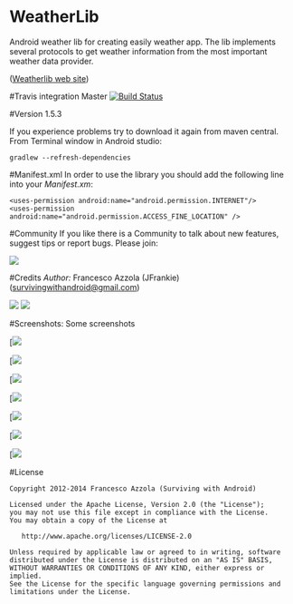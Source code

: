 WeatherLib
==========

Android weather lib for creating easily weather app. The lib implements several protocols to get weather information from the most important weather data provider.

([Weatherlib web site](http://survivingwithandroid.github.io/WeatherLib/))


#Travis integration
Master [![Build Status](https://travis-ci.org/survivingwithandroid/WeatherLib.svg?branch=master)](https://travis-ci.org/survivingwithandroid/WeatherLib)

#Version
1.5.3

If you experience problems try to download it again from maven central. From Terminal window in Android studio:
```
gradlew --refresh-dependencies
```

#Manifest.xml
In order to use the library you should add the following line into your *Manifest.xm*:
```
<uses-permission android:name="android.permission.INTERNET"/>
<uses-permission android:name="android.permission.ACCESS_FINE_LOCATION" />
```

#Community
If you like there is a Community to talk about new features, suggest tips or report bugs. Please join:

[![](http://4.bp.blogspot.com/-Bfh2unbdc84/UcGqVJKdMwI/AAAAAAAAAOc/W4kGiTU-fYk/s1600/google_plus_58.png)](https://plus.google.com/communities/117946761543584564970)

#Credits 
*Author:* Francesco Azzola (JFrankie) ([survivingwithandroid@gmail.com](mailto:survivingwithandroid@gmail.com))

[![](http://4.bp.blogspot.com/-Bfh2unbdc84/UcGqVJKdMwI/AAAAAAAAAOc/W4kGiTU-fYk/s1600/google_plus_58.png)](http://www.google.com/+FrancescoAzzola)  [![](http://3.bp.blogspot.com/-_JSQStno9N8/UcGWEW7V9AI/AAAAAAAAAOM/_qFVUjIaySg/s1600/linkedin.png)](http://it.linkedin.com/in/francescoazzola)


#Screenshots: Some screenshots

[![](https://raw.githubusercontent.com/survivingwithandroid/WeatherLib/master/art/android_weatherapp_weather.png)

[![](https://raw.githubusercontent.com/survivingwithandroid/WeatherLib/master/art/android_weatherapp_forecast.png)

[![](https://raw.githubusercontent.com/survivingwithandroid/WeatherLib/master/art/android_weatherapp_settings.png)

[![](https://github.com/survivingwithandroid/WeatherLib/raw/master/art/android_weatherapp_search_city.png)

[![](https://github.com/survivingwithandroid/WeatherLib/raw/master/art/android_temperatura.png)

[![](https://github.com/survivingwithandroid/WeatherLib/raw/master/art/android_pressure.png)

[![](https://github.com/survivingwithandroid/WeatherLib/raw/master/art/android_maxmin_temp.png)

#License
```
Copyright 2012-2014 Francesco Azzola (Surviving with Android)

Licensed under the Apache License, Version 2.0 (the "License");
you may not use this file except in compliance with the License.
You may obtain a copy of the License at

   http://www.apache.org/licenses/LICENSE-2.0

Unless required by applicable law or agreed to in writing, software
distributed under the License is distributed on an "AS IS" BASIS,
WITHOUT WARRANTIES OR CONDITIONS OF ANY KIND, either express or implied.
See the License for the specific language governing permissions and
limitations under the License.
```



